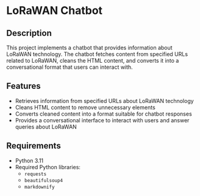 # LoRaWAN Chatbot

## Description

This project implements a chatbot that provides information about LoRaWAN technology. The chatbot fetches content from specified URLs related to LoRaWAN, cleans the HTML content, and converts it into a conversational format that users can interact with.

## Features

- Retrieves information from specified URLs about LoRaWAN technology
- Cleans HTML content to remove unnecessary elements
- Converts cleaned content into a format suitable for chatbot responses
- Provides a conversational interface to interact with users and answer queries about LoRaWAN

## Requirements

- Python 3.11
- Required Python libraries:
  - `requests`
  - `beautifulsoup4`
  - `markdownify`